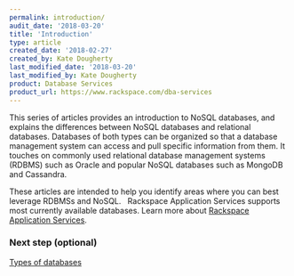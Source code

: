 ```yaml
---
permalink: introduction/
audit_date: '2018-03-20'
title: 'Introduction'
type: article
created_date: '2018-02-27'
created_by: Kate Dougherty
last_modified_date: '2018-03-20'
last_modified_by: Kate Dougherty
product: Database Services
product_url: https://www.rackspace.com/dba-services
---
```


This series of articles provides an introduction to NoSQL databases, and explains the differences between NoSQL databases and relational databases. Databases of both types can be organized so that a database management system can access and pull specific information from them. It touches on commonly used relational database management systems (RDBMS) such as Oracle and popular NoSQL databases such as MongoDB and Cassandra.

These articles are intended to help you identify areas where you can best leverage RDBMSs and NoSQL.
 
Rackspace Application Services supports most currently available databases. Learn more about [Rackspace Application Services](https://www.rackspace.com/en-us/digital/rackspace-application-services).

### Next step (optional)

[Types of databases](/how-to/types-of-databases/)
